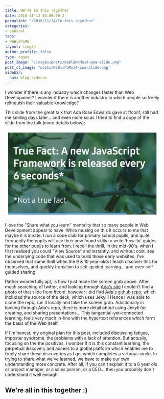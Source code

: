 ```yaml
---
title: We're In This Together
date: 2016-11-14 02:09:00 Z
permalink: "/2016/11/14/In-this-together"
categories:
- general
tags:
- NaBloPoMo
layout: single
author_profile: false
type: pages
post_image: "/images/posts/NaBloPoMo14-pwa-slide.png"
post_cl_image: "posts/NaBloPoMo14-pwa-slide.png"
sidebar:
  nav: blog_sidenav
---
```


I wonder if there is any industry which changes faster than Web Development?
I wonder if there is another industry in which people so freely relinquish their valuable knowledge?

This slide from the great talk that Ada Rose Edwards gave at ffconf, still had me smiling days later... and even more so as I tried to find a copy of the slide from the talk (more details below):

![Ada Rose Edwards - ffconf slide](/images/posts/NaBloPoMo14-pwa-slide.png)

I love the "Share what you learn" mentality that so many people in Web Development appear to have. While musing on this it occurs to me that maybe it is innate. I run a code club for primary school pupils, and quite frequently the pupils will use their new found skills to write 'how-to' guides for the other pupils to learn from. I recall the thrill, in the mid-90's, when I first realised you could "View Source" and instantly, and without cost, see the underlying code that was used to build those early websites. I've observed that same thrill when the 9 & 10 year-olds I teach discover this for themselves, and quickly transition to self-guided learning... and even self-guided sharing.

Rather wonderfully apt, is how I just made the screen grab above. After much searching of twitter, and looking through [Ada's site]() I couldn't find a photo of that slide from ffconf, however I did find [Ada's github repo](https://github.com/AdaRoseEdwards/pwa-talks), which included the source of the deck, which uses Jekyll! Hence I was able to clone the repo, run it locally and take the screen grab. Additionally in looking through Ada's repo, there is more detail about using Jekyll for creating, and sharing presentations... This tangential-yet-connected learning, feels very much in-line with the hypertext references which form the basis of the Web itself.

If I'm honest, my original plan for this post, included discussing fatigue, imposter syndrome, the problems with a lack of attention. But actually, focusing on the the positives, I wonder if it is this constant learning, the perpetual discovery and access to a global platform which enables me to freely share these discoveries as I go, which completes a virtuous circle. In trying to share what we've learned, we have to make our own understanding more concrete. After all, if you can't explain it to a 6 year old, or project manager, or a sales person, or a CEO... then you probably don't understand it well enough.

## We're all in this together :)
